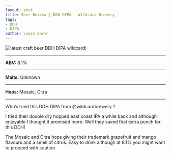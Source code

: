 ```yaml
---
layout: post
title: Beer Review | DDH DIPA - Wildcard Brewery 
tags:
- DDH
- DIPA
author: Lewis Gavin
---
```


![latest craft beer DDH DIPA wildcard](https://www.lewisgavin.co.uk/beermeupplease/images/2019-01-07-whos-tried-ddh-dipa-@wildcardbrewery-i-tried-double-dry-hopped.png))

***
**ABV:** 8.1%

***
**Malts:** Unknown

***
**Hops:** Mosaic, Citra 

***

Who’s tried this DDH DIPA from @wildcardbrewery ?

I tried their double dry hopped east coast IPA a while back and although enjoyable I thought it promised more. Well they saved that extra punch for this DDH!

The Mosaic and Citra hops giving their trademark grapefruit and mango flavours and a smell of citrus. Easy to drink although at 8.1% you might want to proceed with caution 
